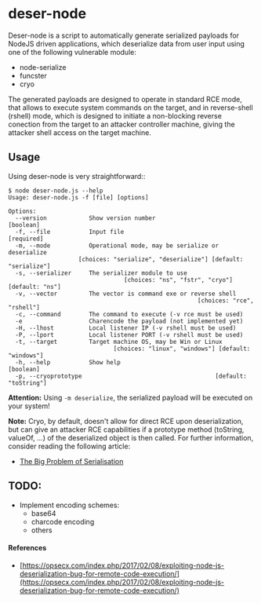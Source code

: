 # deser-node

Deser-node is a script to automatically generate serialized payloads for NodeJS driven applications, which deserialize data from user input using one of the following vulnerable module:

* node-serialize
* funcster
* cryo

The generated payloads are designed to operate in standard RCE mode, that allows to execute system commands on the target, and in reverse-shell (rshell) mode, which is designed to initiate a non-blocking reverse conection from the target to an attacker controller machine, giving the attacker shell access on the target machine.

## Usage

Using deser-node is very straightforward::

```
$ node deser-node.js --help
Usage: deser-node.js -f [file] [options]

Options:
  --version            Show version number                             [boolean]
  -f, --file           Input file                                     [required]
  -m, --mode           Operational mode, may be serialize or deserialize
                    [choices: "serialize", "deserialize"] [default: "serialize"]
  -s, --serializer     The serializer module to use
                                 [choices: "ns", "fstr", "cryo"] [default: "ns"]
  -v, --vector         The vector is command exe or reverse shell
                                                      [choices: "rce", "rshell"]
  -c, --command        The command to execute (-v rce must be used)
  -e                   Charencode the payload (not implemented yet)
  -H, --lhost          Local listener IP (-v rshell must be used)
  -P, --lport          Local listener PORT (-v rshell must be used)
  -t, --target         Target machine OS, may be Win or Linux
                              [choices: "linux", "windows"] [default: "windows"]
  -h, --help           Show help                                       [boolean]
  -p, --cryoprototype                                      [default: "toString"]
```

**Attention:** Using `-m deserialize`, the serialized payload will be executed on your system!

**Note:** Cryo, by default, doesn't allow for direct RCE upon deserialization, but can give an attacker RCE capabilities if a prototype method (toString, valueOf, ...) of the deserialized object is then called. For further information, consider reading the following article:

* [The Big Problem of Serialisation](https://klezvirus.github.io/The_Big_Problem_of_Serialisation/)

## TODO:

* Implement encoding schemes:
    - base64
    - charcode encoding
    - others

#### References

* [https://opsecx.com/index.php/2017/02/08/exploiting-node-js-deserialization-bug-for-remote-code-execution/](https://opsecx.com/index.php/2017/02/08/exploiting-node-js-deserialization-bug-for-remote-code-execution/)